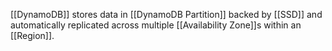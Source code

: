 [[DynamoDB]] stores data in [[DynamoDB Partition]] backed by [[SSD]] and automatically replicated across multiple [[Availability Zone]]s within an [[Region]].